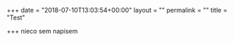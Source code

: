 +++
date = "2018-07-10T13:03:54+00:00"
layout = ""
permalink = ""
title = "Test"

+++
nieco sem napisem